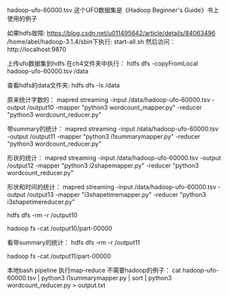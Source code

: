hadoop-ufo-60000.tsv
这个UFO数据集是《Hadoop Beginner's Guide》书上使用的例子

如果hdfs故障: 
https://blog.csdn.net/u011495642/article/details/84063496
/home/abel/hadoop-3.1.4/sbin下执行: start-all.sh
然后访问：
http://localhost:9870 

上传ufo数据集到hdfs
在ch4文件夹中执行：
hdfs dfs -copyFromLocal hadoop-ufo-60000.tsv /data

查看hdfs的data文件夹: hdfs dfs -ls /data


原来统计字数的：
mapred streaming -input /data/hadoop-ufo-60000.tsv -output /output10  -mapper "python3 wordcount_mapper.py" -reducer "python3 wordcount_reducer.py"

带summary的统计：
mapred streaming -input /data/hadoop-ufo-60000.tsv -output /output11  -mapper "python3 i1summarymapper.py" -reducer "python3 wordcount_reducer.py"


形状的统计：
mapred streaming -input /data/hadoop-ufo-60000.tsv -output /output12  -mapper "python3 i2shapemapper.py" -reducer "python3 wordcount_reducer.py"

形状和时间的统计：
mapred streaming -input /data/hadoop-ufo-60000.tsv -output /output13  -mapper "i3shapetimemapper.py" -reducer "python3 i3shapetimereducer.py"

hdfs dfs -rm -r /output10

hadoop fs -cat /output10/part-00000


看带summary的统计：
hdfs dfs -rm -r /output11

hadoop fs -cat /output11/part-00000


本地bash pipeline 执行map-reduce 不需要hadoop的例子：
cat hadoop-ufo-60000.tsv | python3 i1summarymapper.py | sort | python3 wordcount_reducer.py > output.txt
